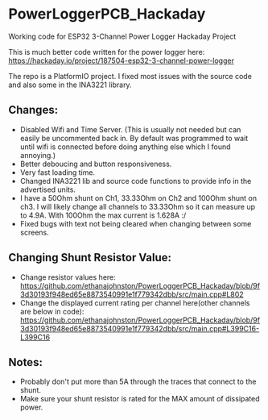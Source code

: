 # PowerLoggerPCB_Hackaday
Working code for ESP32 3-Channel Power Logger Hackaday Project

This is much better code written for the power logger here: https://hackaday.io/project/187504-esp32-3-channel-power-logger

The repo is a PlatformIO project. I fixed most issues with the source code and also some in the INA3221 library.

## Changes:
- Disabled Wifi and Time Server. (This is usually not needed but can easily be uncommented back in. By default was programmed to wait until wifi is connected before doing anything else which I found annoying.)
- Better deboucing and button responsiveness.
- Very fast loading time.
- Changed INA3221 lib and source code functions to provide info in the advertised units.
- I have a 50Ohm shunt on Ch1, 33.33Ohm on Ch2 and 100Ohm shunt on ch3. I will likely change all channels to 33.33Ohm so it can measure up to 4.9A. With 100Ohm the max current is 1.628A :/
- Fixed bugs with text not being cleared when changing between some screens.

## Changing Shunt Resistor Value:
- Change resistor values here: https://github.com/ethanajohnston/PowerLoggerPCB_Hackaday/blob/9f3d30193f948ed65e8873540991e1f779342dbb/src/main.cpp#L802
- Change the displayed current rating per channel here(other channels are below in code): https://github.com/ethanajohnston/PowerLoggerPCB_Hackaday/blob/9f3d30193f948ed65e8873540991e1f779342dbb/src/main.cpp#L399C16-L399C16

## Notes:
- Probably don't put more than 5A through the traces that connect to the shunt.
- Make sure your shunt resistor is rated for the MAX amount of dissipated power. 
